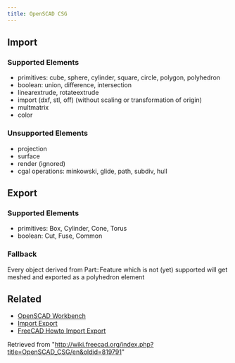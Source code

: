 ```yaml
---
title: OpenSCAD CSG
---
```

## Import

### Supported Elements

* primitives: cube, sphere, cylinder, square, circle, polygon, polyhedron
* boolean: union, difference, intersection
* linearextrude, rotateextrude
* import (dxf, stl, off) (without scaling or transformation of origin)
* multmatrix
* color

### Unsupported Elements

* projection
* surface
* render (ignored)
* cgal operations: minkowski, glide, path, subdiv, hull

## Export

### Supported Elements

* primitives: Box, Cylinder, Cone, Torus
* boolean: Cut, Fuse, Common

### Fallback

Every object derived from Part::Feature which is not (yet) supported will get meshed and exported as a polyhedron element

## Related

* [OpenSCAD Workbench](/OpenSCAD_Workbench "OpenSCAD Workbench")
* [Import Export](/Import_Export "Import Export")
* [FreeCAD Howto Import Export](/FreeCAD_Howto_Import_Export "FreeCAD Howto Import Export")

Retrieved from "<http://wiki.freecad.org/index.php?title=OpenSCAD_CSG/en&oldid=819791>"